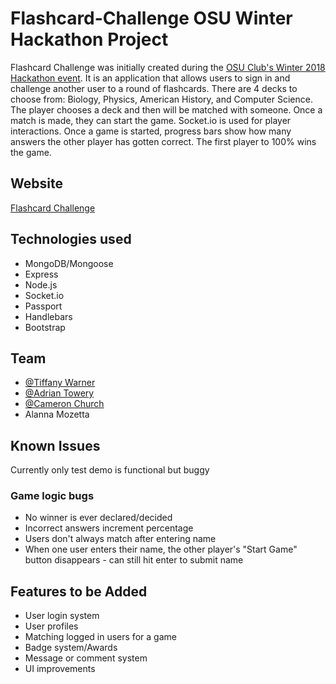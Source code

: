 # Flashcard-Challenge OSU Winter Hackathon Project
Flashcard Challenge was initially created during the [OSU Club's Winter 2018 Hackathon event](https://sites.google.com/oregonstate.edu/osuhackathonclub).
It is an application that allows users to sign in and challenge another user to a round of flashcards.
There are 4 decks to choose from: Biology, Physics, American History, and Computer Science.
The player chooses a deck and then will be matched with someone. Once a match is made, they can start the game.
Socket.io is used for player interactions. Once a game is started, progress bars show how many answers the other player
has gotten correct. The first player to 100% wins the game. 

## Website
[Flashcard Challenge](https://flashcards-osu.herokuapp.com/)

## Technologies used

* MongoDB/Mongoose
* Express
* Node.js
* Socket.io
* Passport
* Handlebars
* Bootstrap

## Team

* [@Tiffany Warner](https://github.com/Tiffany-Warner)
* [@Adrian Towery](https://github.com/actowery)
* [@Cameron Church](https://github.com/CameronScottBrown)
* Alanna Mozetta


## Known Issues 
Currently only test demo is functional but buggy
### Game logic bugs
* No winner is ever declared/decided
* Incorrect answers increment percentage
* Users don't always match after entering name
* When one user enters their name, the other player's "Start Game" button disappears - can still hit enter to submit name

## Features to be Added
* User login system
* User profiles
* Matching logged in users for a game
* Badge system/Awards
* Message or comment system 
* UI improvements

